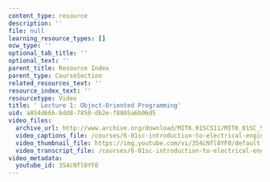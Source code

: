 ```yaml
---
content_type: resource
description: ''
file: null
learning_resource_types: []
ocw_type: ''
optional_tab_title: ''
optional_text: ''
parent_title: Resource Index
parent_type: CourseSection
related_resources_text: ''
resource_index_text: ''
resourcetype: Video
title: ' Lecture 1: Object-Oriented Programming'
uid: a854d66b-bdd8-7850-db2e-f8805a6b06d5
video_files:
  archive_url: http://www.archive.org/download/MIT6.01SCS11/MIT6_01SC_S11_lec01_300k.mp4
  video_captions_file: /courses/6-01sc-introduction-to-electrical-engineering-and-computer-science-i-spring-2011/bd32fe9282815440b556efa7b6dfbcf7_3S4cNfl0YF0.vtt
  video_thumbnail_file: https://img.youtube.com/vi/3S4cNfl0YF0/default.jpg
  video_transcript_file: /courses/6-01sc-introduction-to-electrical-engineering-and-computer-science-i-spring-2011/eb15e9cb9b3600d4efe842c8f1af0af7_3S4cNfl0YF0.pdf
video_metadata:
  youtube_id: 3S4cNfl0YF0
---
```

